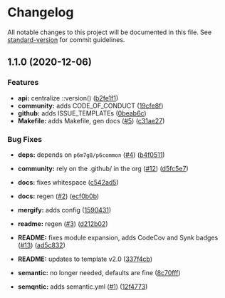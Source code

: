 # Changelog

All notable changes to this project will be documented in this file. See [standard-version](https://github.com/conventional-changelog/standard-version) for commit guidelines.

## 1.1.0 (2020-12-06)


### Features

* **api:** centralize ::version() ([b2fe1f1](https://github.com/p6m7g8/p6types/commit/b2fe1f11fb6d08c17942064bb3cabe5a5ef20431))
* **community:** adds CODE_OF_CONDUCT ([19cfe8f](https://github.com/p6m7g8/p6types/commit/19cfe8fae79beacb816c9f89f607d645df954f87))
* **github:** adds ISSUE_TEMPLATEs ([0beab6c](https://github.com/p6m7g8/p6types/commit/0beab6c352d148afd0ab81f48ddbe64333485e77))
* **Makefile:** adds Makefile, gen docs ([#5](https://github.com/p6m7g8/p6types/issues/5)) ([c31ae27](https://github.com/p6m7g8/p6types/commit/c31ae274f3c6e88e04f37bf65bd32c4f4cfbda9f))


### Bug Fixes

* **deps:** depends on `p6m7g8/p6common` ([#4](https://github.com/p6m7g8/p6types/issues/4)) ([b4f0511](https://github.com/p6m7g8/p6types/commit/b4f051159f9703d81ff37da7bbc6027e04fee934))


* **community:** rely on the .github/ in the org ([#12](https://github.com/p6m7g8/p6types/issues/12)) ([d5fc5e7](https://github.com/p6m7g8/p6types/commit/d5fc5e7762015db7b6647d2ed5b9ab5476a920b9))
* **docs:** fixes whitespace ([c542ad5](https://github.com/p6m7g8/p6types/commit/c542ad5a587154ed5b44c3a0d291d794deac9ecd))
* **docs:** regen ([#2](https://github.com/p6m7g8/p6types/issues/2)) ([ecf0b0b](https://github.com/p6m7g8/p6types/commit/ecf0b0bba2c0314dc2457e2ae6ddfbca1ebc7a3f))
* **mergify:** adds config ([1590431](https://github.com/p6m7g8/p6types/commit/1590431adf57c16a37b8b18170361cdcd4a9ca75))
* **readme:** regen ([#3](https://github.com/p6m7g8/p6types/issues/3)) ([d212b02](https://github.com/p6m7g8/p6types/commit/d212b02fb8051bad15de638f73da377ebda23576))
* **README:** fixes module expansion, adds CodeCov and Synk badges ([#13](https://github.com/p6m7g8/p6types/issues/13)) ([ad5c832](https://github.com/p6m7g8/p6types/commit/ad5c83252812e32c1d029e4a3a91dc7e402fb474))
* **README:** updates to template v2.0 ([337f4cb](https://github.com/p6m7g8/p6types/commit/337f4cbfad64e86df9fb89d4b04ef3db3c2c1c45))
* **semantic:** no longer needed, defaults are fine ([8c70fff](https://github.com/p6m7g8/p6types/commit/8c70fff387da28fb13a1dd5a14a3c05e4e7d34b0))
* **semqntic:** adds semantic.yml ([#1](https://github.com/p6m7g8/p6types/issues/1)) ([12f4773](https://github.com/p6m7g8/p6types/commit/12f477373862605b244d6932c0f5535909822d4c))

